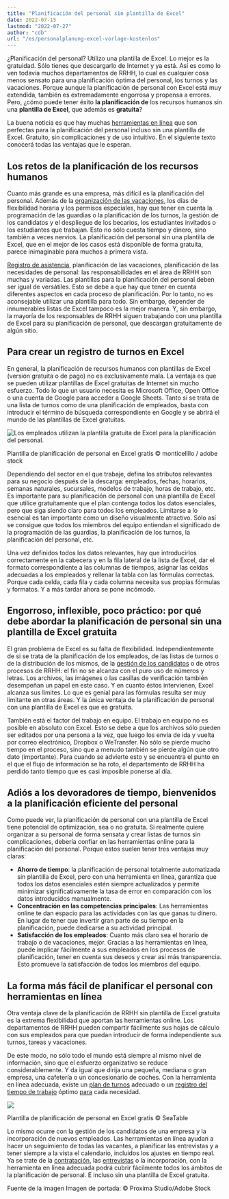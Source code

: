 ```yaml
---
title: "Planificación del personal sin plantilla de Excel"
date: 2022-07-15
lastmod: "2022-07-27"
author: "cdb"
url: "/es/personalplanung-excel-vorlage-kostenlos"
---
```


¿Planificación del personal? Utilizo una plantilla de Excel. Lo mejor es la gratuidad. Sólo tienes que descargarlo de Internet y ya está. Así es como lo ven todavía muchos departamentos de RRHH, lo cual es cualquier cosa menos sensato para una planificación óptima del personal, los turnos y las vacaciones. Porque aunque la planificación de personal con Excel está muy extendida, también es extremadamente engorrosa y propensa a errores. Pero, ¿cómo puede tener éxito **la planificación de** los recursos humanos sin una **plantilla de Excel**, que además es **gratuita**?

La buena noticia es que hay muchas [herramientas en línea](https://seatable.io/es/projekt-management-tool/) que son perfectas para la planificación del personal incluso sin una plantilla de Excel. Gratuito, sin complicaciones y de uso intuitivo. En el siguiente texto conocerá todas las ventajas que le esperan.

## Los retos de la planificación de los recursos humanos

Cuanto más grande es una empresa, más difícil es la planificación del personal. Además de la [organización de las vacaciones](https://seatable.io/es/urlaubs-planer/), los días de flexibilidad horaria y los permisos especiales, hay que tener en cuenta la programación de las guardias o la planificación de los turnos, la gestión de los candidatos y el despliegue de los becarios, los estudiantes invitados o los estudiantes que trabajan. Esto no sólo cuesta tiempo y dinero, sino también a veces nervios. La planificación del personal sin una plantilla de Excel, que en el mejor de los casos está disponible de forma gratuita, parece inimaginable para muchos a primera vista.

[Registro de asistencia](https://seatable.io/es/arbeitszeiterfassung-in-excel/), planificación de las vacaciones, planificación de las necesidades de personal: las responsabilidades en el área de RRHH son muchas y variadas. Las plantillas para la planificación del personal deben ser igual de versátiles. Esto se debe a que hay que tener en cuenta diferentes aspectos en cada proceso de planificación. Por lo tanto, no es aconsejable utilizar una plantilla para todo. Sin embargo, depender de innumerables listas de Excel tampoco es la mejor manera. Y, sin embargo, la mayoría de los responsables de RRHH siguen trabajando con una plantilla de Excel para su planificación de personal, que descargan gratuitamente de algún sitio.

## Para crear un registro de turnos en Excel

En general, la planificación de recursos humanos con plantillas de Excel (versión gratuita o de pago) no es exclusivamente mala. La ventaja es que se pueden utilizar plantillas de Excel gratuitas de Internet sin mucho esfuerzo. Todo lo que un usuario necesita es Microsoft Office, Open Office o una cuenta de Google para acceder a Google Sheets. Tanto si se trata de una lista de turnos como de una planificación de empleados, basta con introducir el término de búsqueda correspondiente en Google y se abrirá el mundo de las plantillas de Excel gratuitas.

![Los empleados utilizan la plantilla gratuita de Excel para la planificación del personal.](https://seatable.io/wp-content/uploads/2022/06/Personalplanung-Excel-Vorlage-kostenlos_AdobeStock_343110940_bearbeitet-711x474.jpg)

Plantilla de planificación de personal en Excel gratis © monticellllo / adobe stock

Dependiendo del sector en el que trabaje, defina los atributos relevantes para su negocio después de la descarga: empleados, fechas, horarios, semanas naturales, sucursales, modelos de trabajo, horas de trabajo, etc. Es importante para su planificación de personal con una plantilla de Excel que utilice gratuitamente que el plan contenga todos los datos esenciales, pero que siga siendo claro para todos los empleados. Limitarse a lo esencial es tan importante como un diseño visualmente atractivo. Sólo así se consigue que todos los miembros del equipo entiendan el significado de la programación de las guardias, la planificación de los turnos, la planificación del personal, etc.

Una vez definidos todos los datos relevantes, hay que introducirlos correctamente en la cabecera y en la fila lateral de la lista de Excel, dar el formato correspondiente a las columnas de tiempos, asignar las celdas adecuadas a los empleados y rellenar la tabla con las fórmulas correctas. Porque cada celda, cada fila y cada columna necesita sus propias fórmulas y formatos. Y a más tardar ahora se pone incómodo.

## Engorroso, inflexible, poco práctico: por qué debe abordar la planificación de personal sin una plantilla de Excel gratuita

El gran problema de Excel es su falta de flexibilidad. Independientemente de si se trata de la planificación de los empleados, de las listas de turnos o de la distribución de los mismos, de la [gestión de los candidatos](https://seatable.io/es/neue-mitarbeiter-finden-bewerbungsprozess-recruitement/) o de otros procesos de RRHH: el fin no se alcanza con el puro uso de números y letras. Los archivos, las imágenes o las casillas de verificación también desempeñan un papel en este caso. Y en cuanto éstos intervienen, Excel alcanza sus límites. Lo que es genial para las fórmulas resulta ser muy limitante en otras áreas. Y la única ventaja de la planificación de personal con una plantilla de Excel es que es gratuita.

También está el factor del trabajo en equipo. El trabajo en equipo no es posible en absoluto con Excel. Esto se debe a que los archivos sólo pueden ser editados por una persona a la vez, que luego los envía de ida y vuelta por correo electrónico, Dropbox o WeTransfer. No sólo se pierde mucho tiempo en el proceso, sino que a menudo también se pierde algún que otro dato (importante). Para cuando se advierte esto y se encuentra el punto en el que el flujo de información se ha roto, el departamento de RRHH ha perdido tanto tiempo que es casi imposible ponerse al día.

## Adiós a los devoradores de tiempo, bienvenidos a la planificación eficiente del personal

Como puede ver, la planificación de personal con una plantilla de Excel tiene potencial de optimización, sea o no gratuita. Si realmente quiere organizar a su personal de forma sensata y crear listas de turnos sin complicaciones, debería confiar en las herramientas online para la planificación del personal. Porque estos suelen tener tres ventajas muy claras:

- **Ahorro de tiempo**: la planificación de personal totalmente automatizada sin plantilla de Excel, pero con una herramienta en línea, garantiza que todos los datos esenciales estén siempre actualizados y permite minimizar significativamente la tasa de error en comparación con los datos introducidos manualmente.
- **Concentración en las competencias principales**: Las herramientas online te dan espacio para las actividades con las que ganas tu dinero. En lugar de tener que invertir gran parte de su tiempo en la planificación, puede dedicarse a su actividad principal.
- **Satisfacción de los empleados**: Cuanto más claro sea el horario de trabajo o de vacaciones, mejor. Gracias a las herramientas en línea, puede implicar fácilmente a sus empleados en los procesos de planificación, tener en cuenta sus deseos y crear así más transparencia. Esto promueve la satisfacción de todos los miembros del equipo.

## La forma más fácil de planificar el personal con herramientas en línea

Otra ventaja clave de la planificación de RRHH sin plantilla de Excel gratuita es la extrema flexibilidad que aportan las herramientas online. Los departamentos de RRHH pueden compartir fácilmente sus hojas de cálculo con sus empleados para que puedan introducir de forma independiente sus turnos, tareas y vacaciones.

De este modo, no sólo todo el mundo está siempre al mismo nivel de información, sino que el esfuerzo organizativo se reduce considerablemente. Y da igual que dirija una pequeña, mediana o gran empresa, una cafetería o un concesionario de coches. Con la herramienta en línea adecuada, existe un [plan de turnos](https://seatable.io/es/vorlage/nmmouofjq5mw4cobogtgog/) adecuado o un [registro del tiempo de trabajo](https://seatable.io/es/vorlage/dkcp4_k3rnsb4d9sskb6qw/) óptimo [para](https://seatable.io/es/vorlage/dkcp4_k3rnsb4d9sskb6qw/) cada necesidad.

![](https://seatable.io/wp-content/uploads/2022/06/Personalplanung-Excel-Vorlage-kostenlos-1088x428.png)

Plantilla de planificación de personal en Excel gratis © SeaTable

Lo mismo ocurre con la gestión de los candidatos de una empresa y la incorporación de nuevos empleados. Las herramientas en línea ayudan a hacer un seguimiento de todas las vacantes, a planificar las entrevistas y a tener siempre a la vista el calendario, incluidos los ajustes en tiempo real. Ya se trate de la [contratación](https://seatable.io/es/vorlage/nbmf4z3_rssykhs-3egoqa/), las [entrevistas](https://seatable.io/es/vorlage/fg-byiujqtsxggm61en_ug/) o la incorporación, con la herramienta en línea adecuada podrá cubrir fácilmente todos los ámbitos de la planificación de personal. E incluso sin una plantilla de Excel gratuita.

Fuente de la imagen Imagen de portada: © Proxima Studio/Adobe Stock
